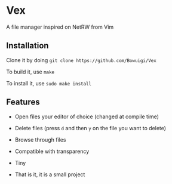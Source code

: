 # Vex
A file manager inspired on NetRW from Vim

Installation
---

Clone it by doing `git clone https://github.com/Bowuigi/Vex`

To build it, use `make`

To install it, use `sudo make install`

Features
---

- Open files your editor of choice (changed at compile time)

- Delete files (press `d` and then `y` on the file you want to delete)

- Browse through files

- Compatible with transparency

- Tiny

- That is it, it is a small project
